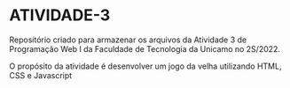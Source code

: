# ATIVIDADE-3

Repositório criado para armazenar os arquivos da Atividade 3 de Programação Web I da Faculdade de Tecnologia da Unicamo no 2S/2022.

O propósito da atividade é desenvolver um jogo da velha utilizando HTML, CSS e Javascript
